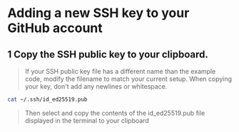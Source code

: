 
# Adding a new SSH key to your GitHub account

## 1 Copy the SSH public key to your clipboard.
>
> If your SSH public key file has a different name than the example code, modify the filename to match your current setup. When copying your key, don't add any newlines or whitespace.

```sh
cat ~/.ssh/id_ed25519.pub
```

>  Then select and copy the contents of the id_ed25519.pub file displayed in the terminal to your clipboard
